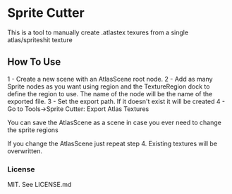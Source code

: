 # Sprite Cutter

This is a tool to manually create .atlastex texures from a single atlas/spriteshit texture

## How To Use

1 - Create a new scene with an AtlasScene root node.
2 - Add as many Sprite nodes as you want using region and the TextureRegion dock to define the region to use. The name of the node will be the name of the exported file.
3 - Set the export path. If it doesn't exist it will be created
4 - Go to Tools->Sprite Cutter: Export Atlas Textures

You can save the AtlasScene as a scene in case you ever need to change the sprite regions

If you change the AtlasScene just repeat step 4. Existing textures will be overwritten.

### License
MIT. See LICENSE.md